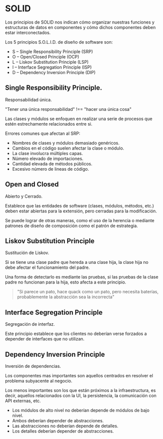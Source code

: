 # SOLID

Los principios de SOLID nos indican cómo organizar nuestras funciones y estructuras de datos en componentes y cómo dichos componentes deben estar interconectados.

Los 5 principios S.O.L.I.D. de diseño de software son:

- S – Single Responsibility Principle (SRP)
- O – Open/Closed Principle (OCP)
- L – Liskov Substitution Principle (LSP)
- I – Interface Segregation Principle (ISP)
- D – Dependency Inversion Principle (DIP)

## Single Responsibility Principle.

Responsabilidad única.

"Tener una única responsabilidad" !== "hacer una única cosa"

Las clases y módulos se enfoquen en realizar una serie de procesos que estén estrechamente relacionados entre si.

Errores comunes que afectan al SRP:

- Nombres de clases y módulos demasiado genéricos.
- Cambios en el código suelen afectar la clase o módulo.
- La clase involucra múltiples capas.
- Número elevado de importaciones.
- Cantidad elevada de métodos públicos.
- Excesivo número de lineas de código.

## Open and Closed

Abierto y Cerrado.

Establece que las entidades de software (clases, módulos, métodos, etc.) deben estar abiertas para la extensión, pero cerradas para la modificación.

Se puede lograr de otras maneras, como el uso de la herencia o mediante patrones de diseño de composición como el patrón de estrategia.

## Liskov Substitution Principle

Sustitución de Liskov.

Si se tiene una clase padre que hereda a una clase hija, la clase hija no debe afectar el funcionamiento del padre.

Una forma de detectarlo es mediante las pruebas, si las pruebas de la clase padre no funcionan para la hija, esto afecta a este principio.

> "Si parece un pato, hace quack como un pato, pero necesita baterías, probablemente la abstracción sea la incorrecta"

## Interface Segregation Principle

Segregación de interfaz.

Este principio establece que los clientes no deberían verse forzados a depender de interfaces que no utilizan.

## Dependency Inversion Principle

Inversión de dependencias.

Los componentes mas importantes son aquellos centrados en resolver el problema subyacente al negocio.

Los menos importantes son los que están próximos a la infraestructura, es decir, aquellos relacionados con la UI, la persistencia, la comunicación con API externas, etc.

- Los módulos de alto nivel no deberían depende de módulos de bajo nivel.
- Ambos deberían depender de abstracciones.
- Las abstracciones no deberían depende de detalles.
- Los detalles deberían depender de abstracciones.
